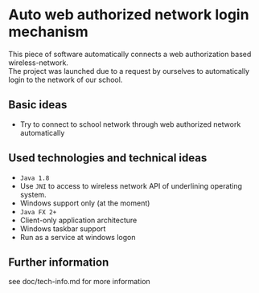 Auto web authorized network login mechanism
=================================================

This piece of software automatically connects a web authorization based wireless-network.  
The project was launched due to a request by ourselves to automatically login to the network of our school.


## Basic ideas 
 - Try to connect to school network through web authorized network automatically


## Used technologies and technical ideas
 - `Java 1.8`
 - Use `JNI` to access to wireless network API of underlining operating system.
 - Windows support only (at the moment)
 - `Java FX 2+`
 - Client-only application architecture
 - Windows taskbar support
 - Run as a service at windows logon

 
 ## Further information
 see doc/tech-info.md for more information